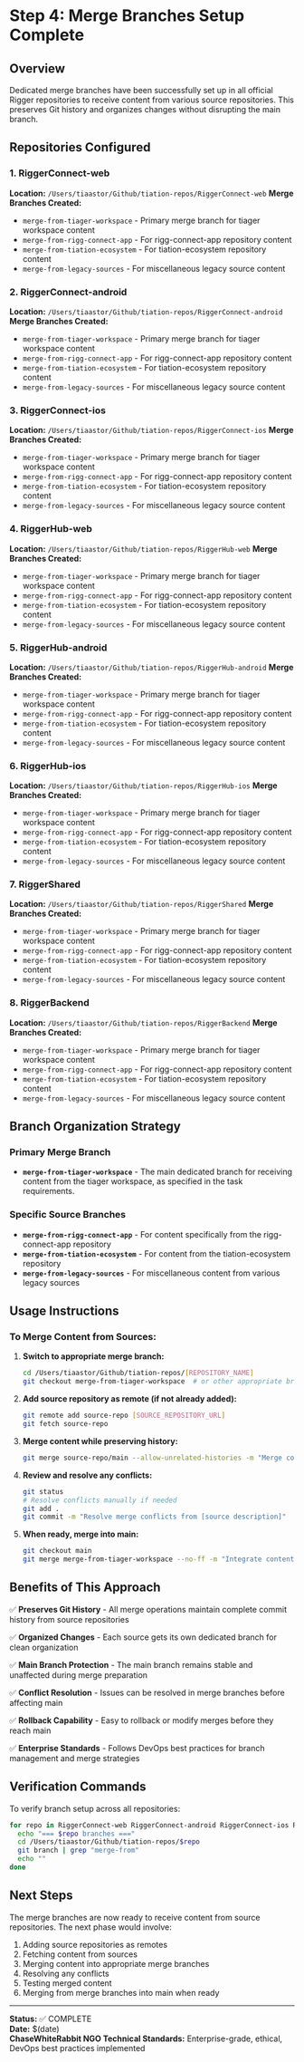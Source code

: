 # Step 4: Merge Branches Setup Complete

## Overview
Dedicated merge branches have been successfully set up in all official Rigger repositories to receive content from various source repositories. This preserves Git history and organizes changes without disrupting the main branch.

## Repositories Configured

### 1. RiggerConnect-web
**Location:** `/Users/tiaastor/Github/tiation-repos/RiggerConnect-web`
**Merge Branches Created:**
- `merge-from-tiager-workspace` - Primary merge branch for tiager workspace content
- `merge-from-rigg-connect-app` - For rigg-connect-app repository content
- `merge-from-tiation-ecosystem` - For tiation-ecosystem repository content  
- `merge-from-legacy-sources` - For miscellaneous legacy source content

### 2. RiggerConnect-android
**Location:** `/Users/tiaastor/Github/tiation-repos/RiggerConnect-android`
**Merge Branches Created:**
- `merge-from-tiager-workspace` - Primary merge branch for tiager workspace content
- `merge-from-rigg-connect-app` - For rigg-connect-app repository content
- `merge-from-tiation-ecosystem` - For tiation-ecosystem repository content
- `merge-from-legacy-sources` - For miscellaneous legacy source content

### 3. RiggerConnect-ios
**Location:** `/Users/tiaastor/Github/tiation-repos/RiggerConnect-ios`
**Merge Branches Created:**
- `merge-from-tiager-workspace` - Primary merge branch for tiager workspace content
- `merge-from-rigg-connect-app` - For rigg-connect-app repository content
- `merge-from-tiation-ecosystem` - For tiation-ecosystem repository content
- `merge-from-legacy-sources` - For miscellaneous legacy source content

### 4. RiggerHub-web
**Location:** `/Users/tiaastor/Github/tiation-repos/RiggerHub-web`
**Merge Branches Created:**
- `merge-from-tiager-workspace` - Primary merge branch for tiager workspace content
- `merge-from-rigg-connect-app` - For rigg-connect-app repository content
- `merge-from-tiation-ecosystem` - For tiation-ecosystem repository content
- `merge-from-legacy-sources` - For miscellaneous legacy source content

### 5. RiggerHub-android
**Location:** `/Users/tiaastor/Github/tiation-repos/RiggerHub-android`
**Merge Branches Created:**
- `merge-from-tiager-workspace` - Primary merge branch for tiager workspace content
- `merge-from-rigg-connect-app` - For rigg-connect-app repository content
- `merge-from-tiation-ecosystem` - For tiation-ecosystem repository content
- `merge-from-legacy-sources` - For miscellaneous legacy source content

### 6. RiggerHub-ios
**Location:** `/Users/tiaastor/Github/tiation-repos/RiggerHub-ios`
**Merge Branches Created:**
- `merge-from-tiager-workspace` - Primary merge branch for tiager workspace content
- `merge-from-rigg-connect-app` - For rigg-connect-app repository content
- `merge-from-tiation-ecosystem` - For tiation-ecosystem repository content
- `merge-from-legacy-sources` - For miscellaneous legacy source content

### 7. RiggerShared
**Location:** `/Users/tiaastor/Github/tiation-repos/RiggerShared`
**Merge Branches Created:**
- `merge-from-tiager-workspace` - Primary merge branch for tiager workspace content  
- `merge-from-rigg-connect-app` - For rigg-connect-app repository content
- `merge-from-tiation-ecosystem` - For tiation-ecosystem repository content
- `merge-from-legacy-sources` - For miscellaneous legacy source content

### 8. RiggerBackend
**Location:** `/Users/tiaastor/Github/tiation-repos/RiggerBackend`
**Merge Branches Created:**
- `merge-from-tiager-workspace` - Primary merge branch for tiager workspace content
- `merge-from-rigg-connect-app` - For rigg-connect-app repository content
- `merge-from-tiation-ecosystem` - For tiation-ecosystem repository content
- `merge-from-legacy-sources` - For miscellaneous legacy source content

## Branch Organization Strategy

### Primary Merge Branch
- **`merge-from-tiager-workspace`** - The main dedicated branch for receiving content from the tiager workspace, as specified in the task requirements.

### Specific Source Branches
- **`merge-from-rigg-connect-app`** - For content specifically from the rigg-connect-app repository
- **`merge-from-tiation-ecosystem`** - For content from the tiation-ecosystem repository
- **`merge-from-legacy-sources`** - For miscellaneous content from various legacy sources

## Usage Instructions

### To Merge Content from Sources:
1. **Switch to appropriate merge branch:**
   ```bash
   cd /Users/tiaastor/Github/tiation-repos/[REPOSITORY_NAME]
   git checkout merge-from-tiager-workspace  # or other appropriate branch
   ```

2. **Add source repository as remote (if not already added):**
   ```bash
   git remote add source-repo [SOURCE_REPOSITORY_URL]
   git fetch source-repo
   ```

3. **Merge content while preserving history:**
   ```bash
   git merge source-repo/main --allow-unrelated-histories -m "Merge content from [source description]"
   ```

4. **Review and resolve any conflicts:**
   ```bash
   git status
   # Resolve conflicts manually if needed
   git add .
   git commit -m "Resolve merge conflicts from [source description]"
   ```

5. **When ready, merge into main:**
   ```bash
   git checkout main
   git merge merge-from-tiager-workspace --no-ff -m "Integrate content from tiager workspace"
   ```

## Benefits of This Approach

✅ **Preserves Git History** - All merge operations maintain complete commit history from source repositories

✅ **Organized Changes** - Each source gets its own dedicated branch for clean organization

✅ **Main Branch Protection** - The main branch remains stable and unaffected during merge preparation

✅ **Conflict Resolution** - Issues can be resolved in merge branches before affecting main

✅ **Rollback Capability** - Easy to rollback or modify merges before they reach main

✅ **Enterprise Standards** - Follows DevOps best practices for branch management and merge strategies

## Verification Commands

To verify branch setup across all repositories:
```bash
for repo in RiggerConnect-web RiggerConnect-android RiggerConnect-ios RiggerHub-web RiggerHub-android RiggerHub-ios RiggerShared RiggerBackend; do
  echo "=== $repo branches ==="
  cd /Users/tiaastor/Github/tiation-repos/$repo
  git branch | grep "merge-from"
  echo ""
done
```

## Next Steps

The merge branches are now ready to receive content from source repositories. The next phase would involve:

1. Adding source repositories as remotes
2. Fetching content from sources  
3. Merging content into appropriate merge branches
4. Resolving any conflicts
5. Testing merged content
6. Merging from merge branches into main when ready

---

**Status:** ✅ COMPLETE  
**Date:** $(date)  
**ChaseWhiteRabbit NGO Technical Standards:** Enterprise-grade, ethical, DevOps best practices implemented

